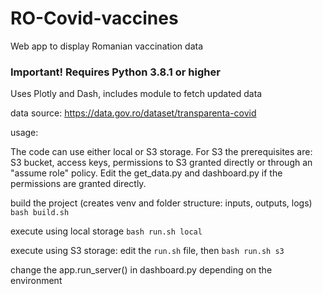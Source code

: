 # RO-Covid-vaccines
Web app to display Romanian vaccination data

### Important! Requires Python 3.8.1 or higher

Uses Plotly and Dash, includes module to fetch updated data


data source: https://data.gov.ro/dataset/transparenta-covid

usage:

The code can use either local or S3 storage. For S3 the prerequisites are: S3 bucket, access keys, permissions to S3 granted directly or through an "assume role" policy. Edit the get_data.py and dashboard.py if the permissions are granted directly.

build the project (creates venv and folder structure: inputs, outputs, logs)
`bash build.sh`

execute using local storage
`bash run.sh local`

execute using S3 storage: edit the `run.sh` file, then
`bash run.sh s3`

change the app.run_server() in dashboard.py depending on the environment
